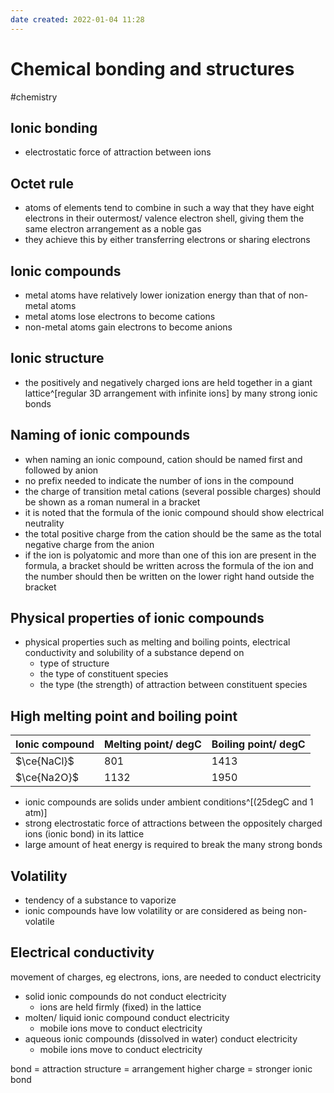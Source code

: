 ```yaml
---
date created: 2022-01-04 11:28
---
```


# Chemical bonding and structures

#chemistry

## Ionic bonding

- electrostatic force of attraction between ions

## Octet rule

- atoms of elements tend to combine in such a way that they have eight electrons in their outermost/ valence electron shell, giving them the same electron arrangement as a noble gas
- they achieve this by either transferring electrons or sharing electrons

## Ionic compounds

- metal atoms have relatively lower ionization energy than that of non-metal atoms
- metal atoms lose electrons to become cations
- non-metal atoms gain electrons to become anions

## Ionic structure

- the positively and negatively charged ions are held together in a giant lattice^[regular 3D arrangement with infinite ions] by many strong ionic bonds

## Naming of ionic compounds

- when naming an ionic compound, cation should be named first and followed by anion
- no prefix needed to indicate the number of ions in the compound
- the charge of transition metal cations (several possible charges) should be shown as a roman numeral in a bracket
- it is noted that the formula of the ionic compound should show electrical neutrality
- the total positive charge from the cation should be the same as the total negative charge from the anion
- if the ion is polyatomic and more than one of this ion are present in the formula, a bracket should be written across the formula of the ion and the number should then be written on the lower right hand outside the bracket

## Physical properties of ionic compounds

- physical properties such as melting and boiling points, electrical conductivity and solubility of a substance depend on
  - type of structure
  - the type of constituent species
  - the type (the strength) of attraction between constituent species

## High melting point and boiling point

| Ionic compound | Melting point/ degC | Boiling point/ degC |
| -------------- | ------------------- | ------------------- |
| $\ce{NaCl}$    | 801                 | 1413                |
| $\ce{Na2O}$    | 1132                | 1950                |

- ionic compounds are solids under ambient conditions^[(25degC and 1 atm)]
- strong electrostatic force of attractions between the oppositely charged ions (ionic bond) in its lattice
- large amount of heat energy is required to break the many strong bonds

## Volatility

- tendency of a substance to vaporize
- ionic compounds have low volatility or are considered as being non-volatile

## Electrical conductivity

movement of charges, eg electrons, ions, are needed to conduct electricity

- solid ionic compounds do not conduct electricity
  - ions are held firmly (fixed) in the lattice
- molten/ liquid ionic compound conduct electricity
  - mobile ions move to conduct electricity
- aqueous ionic compounds (dissolved in water) conduct electricity
  - mobile ions move to conduct electricity

bond = attraction
structure = arrangement
higher charge = stronger ionic bond
